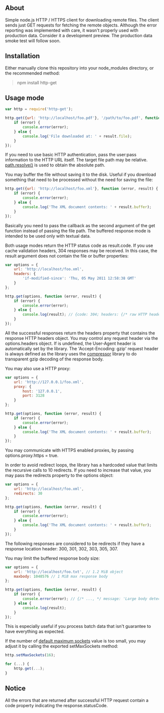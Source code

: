 ## About

Simple node.js HTTP / HTTPS client for downloading remote files. The client sends just GET requests for fetching the remote objects. Although the error reporting was implemented with care, it wasn't properly used with production data. Consider it a development preview. The production data smoke test will follow soon.

## Installation

Either manually clone this repository into your node_modules directory, or the recommended method:

> npm install http-get

## Usage mode

```javascript
var http = require('http-get');

http.get({url: 'http://localhost/foo.pdf'}, '/path/to/foo.pdf', function (error, result) {
	if (error) {
		console.error(error);
	} else {
		console.log('File downloaded at: ' + result.file);
	}
});
```

If you need to use basic HTTP authentication, pass the user:pass information to the HTTP URL itself. The target file path may be relative. [path.resolve()](http://nodejs.org/docs/latest/api/path.html#path.resolve) is used to obtain the absolute path.

You may buffer the file without saving it to the disk. Useful if you download something that need to be processed without the need for saving the file:

```javascript
http.get({url: 'http://localhost/foo.xml'}, function (error, result) {
	if (error) {
		console.error(error);
	} else {
		console.log('The XML document contents: ' + result.buffer);
	}
});
```

Basically you need to pass the callback as the second argument of the get function instead of passing the file path. The buffered response mode is intended to be used only with textual data.

Both usage modes return the HTTP status code as result.code. If you use cache validation headers, 304 responses may be received. In this case, the result argument does not contain the file or buffer properties:

```javascript
var options = {
	url: 'http://localhost/foo.xml',
	headers: {
		'if-modified-since': 'Thu, 05 May 2011 12:58:38 GMT'
	}
};

http.get(options, function (error, result) {
	if (error) {
		console.error(error);
	} else {
		console.log(result); // {code: 304; headers: {/* raw HTTP headers */}}
	}
});
```

All the successful responses return the headers property that contains the response HTTP headers object. You may control any request header via the options.headers object. If is undefined, the User-Agent header is automatically set by the library. The 'Accept-Encoding: gzip' request header is always defined as the library uses the [compressor](https://github.com/egorich239/node-compress) library to do transparent gzip decoding of the response body.

You may also use a HTTP proxy:

```javascript
var options = {
	url: 'http://127.0.0.1/foo.xml',
	proxy: {
		host: '127.0.0.1',
		port: 3128
	}
};

http.get(options, function (error, result) {
	if (error) {
		console.error(error);
	} else {
		console.log('The XML document contents: ' + result.buffer);
	}
});
```

You may communicate with HTTPS enabled proxies, by passing options.proxy.https = true.

In order to avoid redirect loops, the library has a hardcoded value that limits the recursive calls to 10 redirects. If you need to increase that value, you may pass the redirects property to the options object:

```javascript
var options = {
	url: 'http://localhost/foo.xml',
	redirects: 30
};

http.get(options, function (error, result) {
	if (error) {
		console.error(error);
	} else {
		console.log('The XML document contents: ' + result.buffer);
	}
});
```

The following responses are considered to be redirects if they have a response location header: 300, 301, 302, 303, 305, 307.

You may limit the buffered response body size:

```javascript
var options = {
	url: 'http://localhost/foo.txt', // 1.2 MiB object
	maxbody: 1048576 // 1 MiB max response body
};

http.get(options, function (error, result) {
	if (error) {
		console.error(error); // {/* ..., */ message: 'Large body detected.', code: 200 }
	} else {
		console.log(result);
	}
});
```

This is especially useful if you process batch data that isn't guarantee to have everything as expected.

If the number of [default maximum sockets](http://nodejs.org/docs/latest/api/http.html#agent.maxSockets) value is too small, you may adjust it by calling the exported setMaxSockets method:

```javascript
http.setMaxSockets(16);

for (...) {
	http.get(...);
}
```

## Notice

All the errors that are returned after successful HTTP request contain a code property indicating the response.statusCode.
